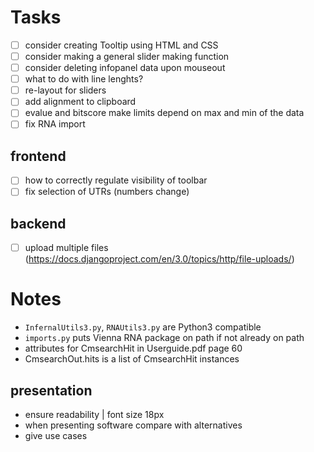 <!-- ## Instructions :bird:
- run localhost `python3 -m http.server`
- http://localhost:8000/web/index.html -->

# Tasks
- [ ] consider creating Tooltip using HTML and CSS
- [ ] consider making a general slider making function
- [ ] consider deleting infopanel data upon mouseout
- [ ] what to do with line lenghts?
- [ ] re-layout for sliders
- [ ] add alignment to clipboard
- [ ] evalue and bitscore make limits depend on max and min of the data
- [ ] fix RNA import

## frontend
- [ ] how to correctly regulate visibility of toolbar
- [ ] fix selection of UTRs (numbers change)

## backend
- [ ] upload multiple files (https://docs.djangoproject.com/en/3.0/topics/http/file-uploads/)

# Notes
- `InfernalUtils3.py`, `RNAUtils3.py` are Python3 compatible
- `imports.py` puts Vienna RNA package on path if not already on path
- attributes for CmsearchHit in Userguide.pdf page 60
- CmsearchOut.hits is a list of CmsearchHit instances

<!-- ## Data flow :ocean:
- [x] fancy.cmout -> json | `funcs.fancy_cmout_to_json`
- [x] json -> main.js
- [x] genomes -> main.js -->

<!-- ## User flow :raising_hand:
- user uploads multiple cmsearch files
- script that merges cmsearch files (get UTR, CDS lengths from tab file)
- turn to json
- json to d3 svg -->

## presentation
- ensure readability | font size 18px
- when presenting software compare with alternatives
- give use cases